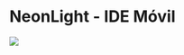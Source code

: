 # NeonLight - IDE Móvil

[![](http://img.youtube.com/vi/ZBXCUTQ3D5U/0.jpg)](http://www.youtube.com/watch?v=ZBXCUTQ3D5U "Video demo NeonLight")
